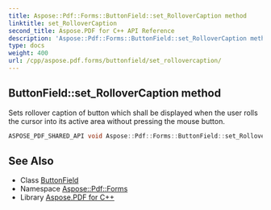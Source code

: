 ```yaml
---
title: Aspose::Pdf::Forms::ButtonField::set_RolloverCaption method
linktitle: set_RolloverCaption
second_title: Aspose.PDF for C++ API Reference
description: 'Aspose::Pdf::Forms::ButtonField::set_RolloverCaption method. Sets rollover caption of button which shall be displayed when the user rolls the cursor into its active area without pressing the mouse button in C++.'
type: docs
weight: 400
url: /cpp/aspose.pdf.forms/buttonfield/set_rollovercaption/
---
```

## ButtonField::set_RolloverCaption method


Sets rollover caption of button which shall be displayed when the user rolls the cursor into its active area without pressing the mouse button.

```cpp
ASPOSE_PDF_SHARED_API void Aspose::Pdf::Forms::ButtonField::set_RolloverCaption(System::String value)
```

## See Also

* Class [ButtonField](../)
* Namespace [Aspose::Pdf::Forms](../../)
* Library [Aspose.PDF for C++](../../../)
